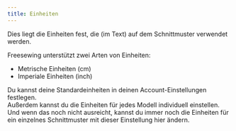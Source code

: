 ```yaml
---
title: Einheiten
---
```


Dies liegt die Einheiten fest, die (im Text) auf dem Schnittmuster verwendet werden.

Freesewing unterstützt zwei Arten von Einheiten:

 - Metrische Einheiten (cm)
 - Imperiale Einheiten (inch)

Du kannst deine Standardeinheiten in deinen Account-Einstellungen festlegen.  
Außerdem kannst du die Einheiten für jedes Modell individuell einstellen.  
Und wenn das noch nicht ausreicht, kannst du immer noch die Einheiten für ein einzelnes Schnittmuster mit dieser Einstellung hier ändern.
